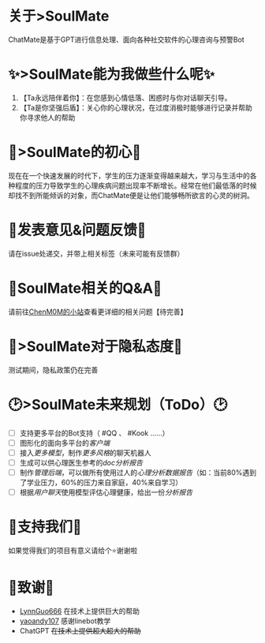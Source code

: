 # 关于>SoulMate
ChatMate是基于GPT进行信息处理、面向各种社交软件的心理咨询与预警Bot
# ✨>SoulMate能为我做些什么呢✨
1. 【Ta永远陪伴着你】：在您感到心情低落、困惑时与你对话聊天引导。
2. 【Ta是你坚强后盾】：关心你的心理状况，在过度消极时能够进行记录并帮助你寻求他人的帮助
# 💝>SoulMate的初心💝
现在在一个快速发展的时代下，学生的压力逐渐变得越来越大，学习与生活中的各种程度的压力导致学生的心理疾病问题出现率不断增长。经常在他们最低落的时候却找不到所能倾诉的对象，而ChatMate便是让他们能够畅所欲言的心灵的树洞。
# 📝发表意见&问题反馈📝
请在issue处递交，并带上相关标签（未来可能有反馈群）
# 📌SoulMate相关的Q&A📌
请前往[ChenM0M的小站](https://cmoms.top)查看更详细的相关问题【待完善】
# 🔐>SoulMate对于隐私态度🔐
测试期间，隐私政策仍在完善
# 🕑>SoulMate未来规划（ToDo）🕑
- [ ] 支持更多平台的Bot支持（ #QQ 、 #Kook ......）
- [ ] 图形化的面向多平台的*客户端*
- [ ] 接入*更多模型*，制作*更多风格*的聊天机器人
- [ ] 生成可以供心理医生参考的*doc分析报告*
- [ ] 制作*管理后端*，可以做所有使用过人的*心理分析数据报告*（如：当前80%遇到了学业压力，60%的压力来自家庭，40%来自学习）
- [ ] 根据*用户聊天*使用模型评估心理健康，给出一份*分析报告*
# 💌支持我们💌
如果觉得我们的项目有意义请给个⭐谢谢啦
# 🚀致谢🚀
- [LynnGuo666](https://github.com/LynnGuo666/) 在技术上提供巨大的帮助
- [yaoandy107](https://github.com/yaoandy107/line-bot-tutorial) 感谢linebot教学
- ChatGPT ~~在技术上提供超大超大的帮助~~
